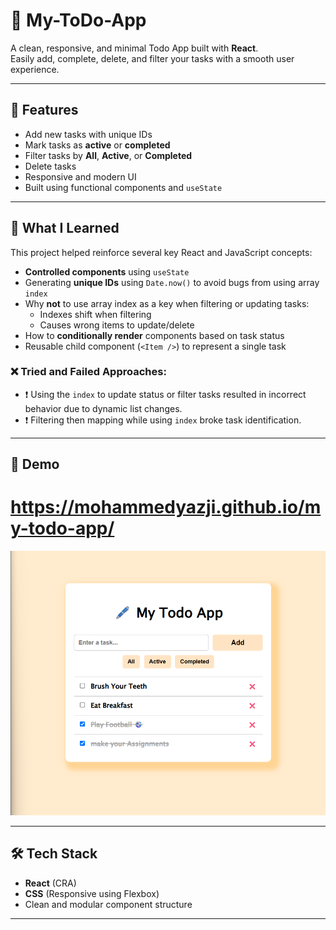 # 🐣 My-ToDo-App

A clean, responsive, and minimal Todo App built with **React**.  
Easily add, complete, delete, and filter your tasks with a smooth user experience.

---

## 🚀 Features

- Add new tasks with unique IDs
- Mark tasks as **active** or **completed**
- Filter tasks by **All**, **Active**, or **Completed**
- Delete tasks
- Responsive and modern UI
- Built using functional components and `useState`

---

## 🧠 What I Learned

This project helped reinforce several key React and JavaScript concepts:

- **Controlled components** using `useState`
- Generating **unique IDs** using `Date.now()` to avoid bugs from using array `index`
- Why **not** to use array index as a key when filtering or updating tasks:
  - Indexes shift when filtering
  - Causes wrong items to update/delete
- How to **conditionally render** components based on task status
- Reusable child component (`<Item />`) to represent a single task

### ❌ Tried and Failed Approaches:

- ❗ Using the `index` to update status or filter tasks resulted in incorrect behavior due to dynamic list changes.
- ❗ Filtering then mapping while using `index` broke task identification.

---

## 📸 Demo
https://mohammedyazji.github.io/my-todo-app/
=============================================
![App Demo Screenshot](./public/preview.png)

---

## 🛠️ Tech Stack

- **React** (CRA)
- **CSS** (Responsive using Flexbox)
- Clean and modular component structure

---
